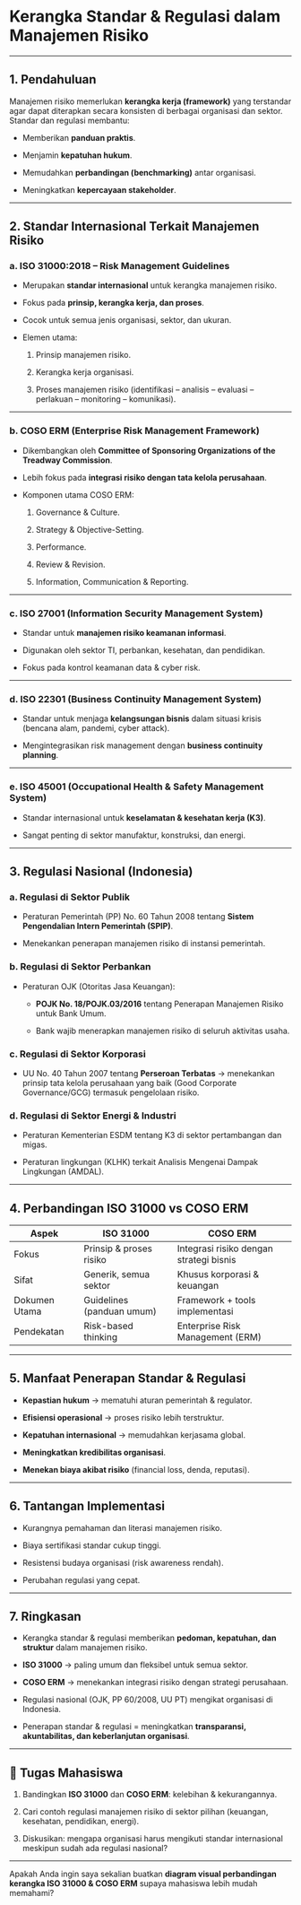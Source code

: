 # **Kerangka Standar & Regulasi dalam Manajemen Risiko**

---

## 1. Pendahuluan

Manajemen risiko memerlukan **kerangka kerja (framework)** yang terstandar agar dapat diterapkan secara konsisten di berbagai organisasi dan sektor.  
Standar dan regulasi membantu:

- Memberikan **panduan praktis**.
    
- Menjamin **kepatuhan hukum**.
    
- Memudahkan **perbandingan (benchmarking)** antar organisasi.
    
- Meningkatkan **kepercayaan stakeholder**.
    

---

## 2. Standar Internasional Terkait Manajemen Risiko

### a. **ISO 31000:2018 – Risk Management Guidelines**

- Merupakan **standar internasional** untuk kerangka manajemen risiko.
    
- Fokus pada **prinsip, kerangka kerja, dan proses**.
    
- Cocok untuk semua jenis organisasi, sektor, dan ukuran.
    
- Elemen utama:
    
    1. Prinsip manajemen risiko.
        
    2. Kerangka kerja organisasi.
        
    3. Proses manajemen risiko (identifikasi – analisis – evaluasi – perlakuan – monitoring – komunikasi).
        

---

### b. **COSO ERM (Enterprise Risk Management Framework)**

- Dikembangkan oleh **Committee of Sponsoring Organizations of the Treadway Commission**.
    
- Lebih fokus pada **integrasi risiko dengan tata kelola perusahaan**.
    
- Komponen utama COSO ERM:
    
    1. Governance & Culture.
        
    2. Strategy & Objective-Setting.
        
    3. Performance.
        
    4. Review & Revision.
        
    5. Information, Communication & Reporting.
        

---

### c. **ISO 27001 (Information Security Management System)**

- Standar untuk **manajemen risiko keamanan informasi**.
    
- Digunakan oleh sektor TI, perbankan, kesehatan, dan pendidikan.
    
- Fokus pada kontrol keamanan data & cyber risk.
    

---

### d. **ISO 22301 (Business Continuity Management System)**

- Standar untuk menjaga **kelangsungan bisnis** dalam situasi krisis (bencana alam, pandemi, cyber attack).
    
- Mengintegrasikan risk management dengan **business continuity planning**.
    

---

### e. **ISO 45001 (Occupational Health & Safety Management System)**

- Standar internasional untuk **keselamatan & kesehatan kerja (K3)**.
    
- Sangat penting di sektor manufaktur, konstruksi, dan energi.
    

---

## 3. Regulasi Nasional (Indonesia)

### a. **Regulasi di Sektor Publik**

- Peraturan Pemerintah (PP) No. 60 Tahun 2008 tentang **Sistem Pengendalian Intern Pemerintah (SPIP)**.
    
- Menekankan penerapan manajemen risiko di instansi pemerintah.
    

### b. **Regulasi di Sektor Perbankan**

- Peraturan OJK (Otoritas Jasa Keuangan):
    
    - **POJK No. 18/POJK.03/2016** tentang Penerapan Manajemen Risiko untuk Bank Umum.
        
    - Bank wajib menerapkan manajemen risiko di seluruh aktivitas usaha.
        

### c. **Regulasi di Sektor Korporasi**

- UU No. 40 Tahun 2007 tentang **Perseroan Terbatas** → menekankan prinsip tata kelola perusahaan yang baik (Good Corporate Governance/GCG) termasuk pengelolaan risiko.
    

### d. **Regulasi di Sektor Energi & Industri**

- Peraturan Kementerian ESDM tentang K3 di sektor pertambangan dan migas.
    
- Peraturan lingkungan (KLHK) terkait Analisis Mengenai Dampak Lingkungan (AMDAL).
    

---

## 4. Perbandingan ISO 31000 vs COSO ERM

|Aspek|ISO 31000|COSO ERM|
|---|---|---|
|Fokus|Prinsip & proses risiko|Integrasi risiko dengan strategi bisnis|
|Sifat|Generik, semua sektor|Khusus korporasi & keuangan|
|Dokumen Utama|Guidelines (panduan umum)|Framework + tools implementasi|
|Pendekatan|Risk-based thinking|Enterprise Risk Management (ERM)|

---

## 5. Manfaat Penerapan Standar & Regulasi

- **Kepastian hukum** → mematuhi aturan pemerintah & regulator.
    
- **Efisiensi operasional** → proses risiko lebih terstruktur.
    
- **Kepatuhan internasional** → memudahkan kerjasama global.
    
- **Meningkatkan kredibilitas organisasi**.
    
- **Menekan biaya akibat risiko** (financial loss, denda, reputasi).
    

---

## 6. Tantangan Implementasi

- Kurangnya pemahaman dan literasi manajemen risiko.
    
- Biaya sertifikasi standar cukup tinggi.
    
- Resistensi budaya organisasi (risk awareness rendah).
    
- Perubahan regulasi yang cepat.
    

---

## 7. Ringkasan

- Kerangka standar & regulasi memberikan **pedoman, kepatuhan, dan struktur** dalam manajemen risiko.
    
- **ISO 31000** → paling umum dan fleksibel untuk semua sektor.
    
- **COSO ERM** → menekankan integrasi risiko dengan strategi perusahaan.
    
- Regulasi nasional (OJK, PP 60/2008, UU PT) mengikat organisasi di Indonesia.
    
- Penerapan standar & regulasi = meningkatkan **transparansi, akuntabilitas, dan keberlanjutan organisasi**.
    

---

## 📌 Tugas Mahasiswa

1. Bandingkan **ISO 31000** dan **COSO ERM**: kelebihan & kekurangannya.
    
2. Cari contoh regulasi manajemen risiko di sektor pilihan (keuangan, kesehatan, pendidikan, energi).
    
3. Diskusikan: mengapa organisasi harus mengikuti standar internasional meskipun sudah ada regulasi nasional?
    

---

Apakah Anda ingin saya sekalian buatkan **diagram visual perbandingan kerangka ISO 31000 & COSO ERM** supaya mahasiswa lebih mudah memahami?